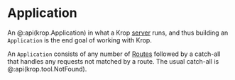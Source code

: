 # Application

An @:api(krop.Application) in what a Krop [server](server.md) runs, and thus building an `Application` is the end goal of working with Krop.

An `Application` consists of any number of [Routes](/routes) followed by a catch-all that handles any requests not matched by a route. The usual catch-all is @:api(krop.tool.NotFound).
